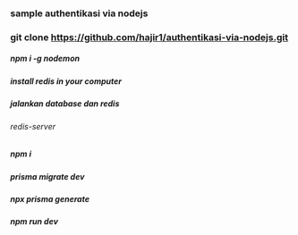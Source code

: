 ### sample authentikasi via nodejs

### git clone https://github.com/hajir1/authentikasi-via-nodejs.git

##### npm i -g nodemon
##### install redis in your computer
##### jalankan database dan redis

###### redis-server

##### npm i

##### prisma migrate dev
##### npx prisma generate

##### npm run dev
